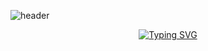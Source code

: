 ![header](https://capsule-render.vercel.app/api?type=waving&color=gradient&customColorList==28&height=150&section=header)
<div align="center">
  <a href="https://git.io/typing-svg">
    <img src="https://readme-typing-svg.demolab.com?font=Knewave&size=30&pause=1000&color=F3E5AB&center=true&vCenter=true&multiline=true&width=435&lines=Welcome+to+MinjunK's+Github" alt="Typing SVG" />
  </a>
</div>

